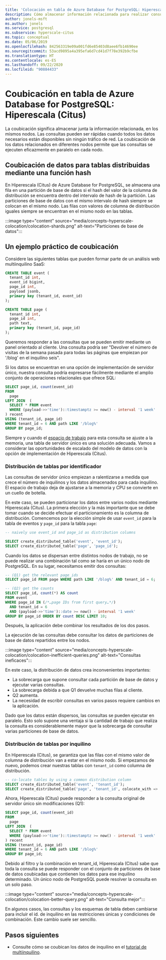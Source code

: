 ```yaml
---
title: 'Colocación en tabla de Azure Database for PostgreSQL: Hiperescala (Citus)'
description: Cómo almacenar información relacionada para realizar consultas más rápidas
author: jonels-msft
ms.author: jonels
ms.service: postgresql
ms.subservice: hyperscale-citus
ms.topic: conceptual
ms.date: 05/06/2019
ms.openlocfilehash: 842563319e09a001fd6e85403d8aee6fb14690ee
ms.sourcegitcommit: 53acd9895a4a395efa6d7cd41d7f78e392b9cfbe
ms.translationtype: HT
ms.contentlocale: es-ES
ms.lasthandoff: 09/22/2020
ms.locfileid: "90884433"
---
```

# <a name="table-colocation-in-azure-database-for-postgresql--hyperscale-citus"></a>Coubicación en tabla de Azure Database for PostgreSQL: Hiperescala (Citus)

La coubicación significa almacenar junta la información relacionada, en los mismos nodos. Las consultas pueden ser rápidas cuando todos los datos necesarios están disponibles sin ningún tráfico de red. La coubicación de los datos relacionados en diferentes nodos permite que las consultas se ejecuten eficazmente en paralelo en cada nodo.

## <a name="data-colocation-for-hash-distributed-tables"></a>Coubicación de datos para tablas distribuidas mediante una función hash

En Hiperescala (Citus) de Azure Database for PostgreSQL, se almacena una fila en una partición de base de datos si el hash del valor de la columna de distribución se encuentra dentro del intervalo de hash de la partición. Las particiones de base de datos con el mismo intervalo de hash siempre se colocan en el mismo nodo. Las filas con valores de columna de distribución iguales siempre se encuentran en el mismo nodo en las tablas.

:::image type="content" source="media/concepts-hyperscale-colocation/colocation-shards.png" alt-text="Particiones de base de datos":::

## <a name="a-practical-example-of-colocation"></a>Un ejemplo práctico de coubicación

Considere las siguientes tablas que pueden formar parte de un análisis web multiinquilino SaaS:

```sql
CREATE TABLE event (
  tenant_id int,
  event_id bigint,
  page_id int,
  payload jsonb,
  primary key (tenant_id, event_id)
);

CREATE TABLE page (
  tenant_id int,
  page_id int,
  path text,
  primary key (tenant_id, page_id)
);
```

Queremos responder a las consultas que se pueden emitir mediante un panel orientado al cliente. Una consulta podría ser "Devolver el número de visitas de la semana pasada para todas las páginas que empiezan por '/blog' en el inquilino seis".

Si los datos se encuentran en una opción de implementación de servidor único, nuestra consulta podría expresarse fácilmente mediante el amplio conjunto de operaciones relacionales que ofrece SQL:

```sql
SELECT page_id, count(event_id)
FROM
  page
LEFT JOIN  (
  SELECT * FROM event
  WHERE (payload->>'time')::timestamptz >= now() - interval '1 week'
) recent
USING (tenant_id, page_id)
WHERE tenant_id = 6 AND path LIKE '/blog%'
GROUP BY page_id;
```

Siempre y cuando el [espacio de trabajo](https://en.wikipedia.org/wiki/Working_set) para esta consulta se ajuste a la memoria, una tabla de servidor único es una solución adecuada. Vamos a considerar las oportunidades de escalado del modelo de datos con la opción de implementación de Hiperescala (Citus).

### <a name="distribute-tables-by-id"></a>Distribución de tablas por identificador

Las consultas de servidor único empiezan a ralentizarse a medida que crece el número de inquilinos y los datos almacenados para cada inquilino. El espacio de trabajo deja de ajustarse a la memoria y CPU se convierte en un cuello de botella.

En este caso, se pueden particionar los datos entre varios nodos mediante Hiperescala (Citus). La primera elección y la más importante que se debe tomar cuando se decide efectuar el particionamiento es la columna de distribución. Comencemos por la elección simple de usar `event_id` para la tabla de eventos y `page_id` para la tabla `page`:

```sql
-- naively use event_id and page_id as distribution columns

SELECT create_distributed_table('event', 'event_id');
SELECT create_distributed_table('page', 'page_id');
```

Cuando los datos se dispersan entre distintos nodos de trabajo, no se puede realizar una combinación tal como se haría en un único nodo de PostgreSQL. En su lugar, necesitamos emitir dos consultas:

```sql
-- (Q1) get the relevant page_ids
SELECT page_id FROM page WHERE path LIKE '/blog%' AND tenant_id = 6;

-- (Q2) get the counts
SELECT page_id, count(*) AS count
FROM event
WHERE page_id IN (/*…page IDs from first query…*/)
  AND tenant_id = 6
  AND (payload->>'time')::date >= now() - interval '1 week'
GROUP BY page_id ORDER BY count DESC LIMIT 10;
```

Después, la aplicación debe combinar los resultados de los dos pasos.

La ejecución de las consultas debe consultar los datos de particiones de base de datos repartidos entre los nodos.

:::image type="content" source="media/concepts-hyperscale-colocation/colocation-inefficient-queries.png" alt-text="Consultas ineficaces":::

En este caso, la distribución de datos crea inconvenientes importantes:

-   La sobrecarga que supone consultar cada partición de base de datos y ejecutar varias consultas.
-   La sobrecarga debida a que Q1 devuelve muchas filas al cliente.
-   Q2 aumenta.
-   La necesidad de escribir consultas en varios pasos requiere cambios en la aplicación.

Dado que los datos están dispersos, las consultas se pueden ejecutar en paralelo. Esto solo supone una ventaja si la cantidad de trabajo que realiza la consulta es considerablemente mayor que la sobrecarga de consultar varias particiones de base de datos.

### <a name="distribute-tables-by-tenant"></a>Distribución de tablas por inquilino

En Hiperescala (Citus), se garantiza que las filas con el mismo valor de columna de distribución van a estar en el mismo nodo. Si empezamos de nuevo, podemos crear nuestras tablas con `tenant_id` como columna de distribución.

```sql
-- co-locate tables by using a common distribution column
SELECT create_distributed_table('event', 'tenant_id');
SELECT create_distributed_table('page', 'tenant_id', colocate_with => 'event');
```

Ahora, Hiperescala (Citus) puede responder a la consulta original de servidor único sin modificaciones (Q1):

```sql
SELECT page_id, count(event_id)
FROM
  page
LEFT JOIN  (
  SELECT * FROM event
  WHERE (payload->>'time')::timestamptz >= now() - interval '1 week'
) recent
USING (tenant_id, page_id)
WHERE tenant_id = 6 AND path LIKE '/blog%'
GROUP BY page_id;
```

Debido al filtro y la combinación en tenant_id, Hiperescala (Citus) sabe que toda la consulta se puede responder con el conjunto de particiones de base de datos coubicadas que contienen los datos para ese inquilino determinado. Un único nodo de PostgreSQL puede resolver la consulta en un solo paso.

:::image type="content" source="media/concepts-hyperscale-colocation/colocation-better-query.png" alt-text="Consulta mejor":::

En algunos casos, las consultas y los esquemas de tabla deben cambiarse para incluir el id. de inquilino en las restricciones únicas y condiciones de combinación. Este cambio suele ser sencillo.

## <a name="next-steps"></a>Pasos siguientes

- Consulte cómo se coubican los datos de inquilino en el [tutorial de multiinquilino](tutorial-design-database-hyperscale-multi-tenant.md).
